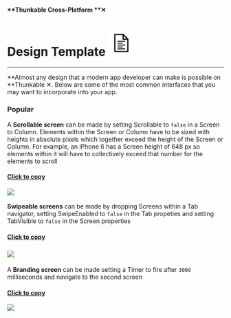 #### **Thunkable Cross-Platform **✕

# Design Template ![](/assets/template-icon.png)

---

**Almost any design that a modern app developer can make is possible on **Thunkable ✕. Below are some of the most common interfaces that you may want to incorporate into your app.

### Popular

A **Scrollable screen** can be made by setting Scrollable to `false` in a Screen to Column. Elements within the Screen or Column have to be sized with heights in absolute pixels which together exceed the height of the Screen or Column. For example, an iPhone 6 has a Screen height of 648 px so elements within it will have to collectively exceed that number for the elements to scroll

#### [Click to copy](https://goo.gl/2QuQ4G)

![](/assets/design-✕-scrollable.gif)

**Swipeable screens** can be made by dropping Screens within a Tab navigator, setting SwipeEnabled to `false` in the Tab propeties and setting TabVisible to `false` in the Screen properties

#### [**Click to copy**](https://goo.gl/5Gr3E6)

### ![](/assets/design-✕-swipeable-screens.gif)

A **Branding screen** can be made setting a Timer to fire after `3000` milliseconds and navigate to the second screen

#### [**Click to copy**](https://goo.gl/sWaWjQ)

![](/assets/design-✕-branding.gif)

